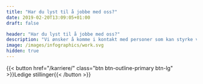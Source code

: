 ```yaml
---
title: "Har du lyst til å jobbe med oss?"
date: 2019-02-20T13:09:05+01:00
draft: false

header: "Har du lyst til å jobbe med oss?"
description: "Vi ønsker å komme i kontakt med personer som kan styrke vårt team innen konsulenttjenester eller programvareutvikling av vår software"
image: /images/infographics/work.svg
hidden: true
---
```


{{< button href="/karriere/" class="btn btn-outline-primary btn-lg" >}}Ledige stillinger{{< /button >}}